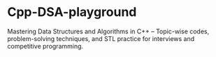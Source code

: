 # Cpp-DSA-playground
Mastering Data Structures and Algorithms in C++ – Topic-wise codes, problem-solving techniques, and STL practice for interviews and competitive programming.
